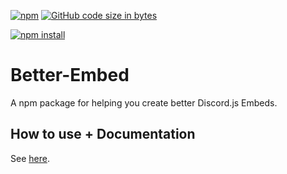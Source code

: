 [![npm](https://img.shields.io/npm/dt/discord.js-better-embed)](https://www.npmjs.com/package/discord.js-better-embed)
[![GitHub code size in bytes](https://img.shields.io/github/languages/code-size/Advanced-Command-Handler/Discord.js-Better-Embed)](https://github.com/Advanced-Command-Handler/Discord.js-Better-Embed)

[![npm install](https://nodei.co/npm/discord.js-better-embed.png?downloads=true&stars=true)](https://www.npmjs.com/package/discord.js-better-embed)

# Better-Embed

A npm package for helping you create better Discord.js Embeds.

## How to use + Documentation

See [here](https://github.com/Advanced-Command-Handler/Advanced-Command-Handler/wiki/BetterEmbed-and-templates).
